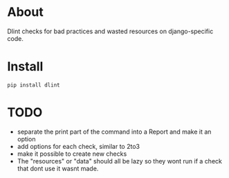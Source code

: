 # About

Dlint checks for bad practices and wasted resources on django-specific code.

# Install

```
pip install dlint
```

# TODO

* separate the print part of the command into a Report and make it an option
* add options for each check, similar to 2to3
* make it possible to create new checks
* The "resources" or "data" should all be lazy so they wont run if a check that dont use it wasnt made.
